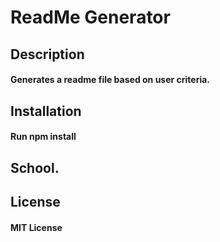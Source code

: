 # ReadMe Generator
## Description
#### Generates a readme file based on user criteria.
## Installation
#### Run npm install
## School.
## License
#### MIT License
